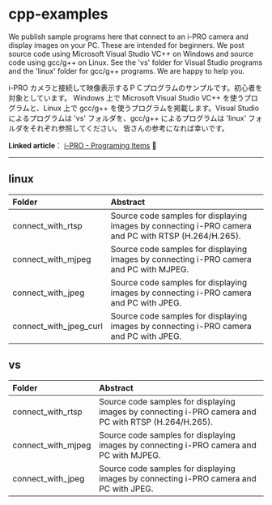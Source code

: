 # cpp-examples

We publish sample programs here that connect to an i-PRO camera and display images on your PC. These are intended for beginners.
We post source code using Microsoft Visual Studio VC++ on Windows and source code using gcc/g++ on Linux. See the 'vs' folder for Visual Studio programs and the 'linux' folder for gcc/g++ programs.
We are happy to help you.

i-PRO カメラと接続して映像表示するＰＣプログラムのサンプルです。初心者を対象としています。
Windows 上で Microsoft Visual Studio VC++ を使うプログラムと、Linux 上で gcc/g++ を使うプログラムを掲載します。Visual Studio によるプログラムは 'vs' フォルダを、gcc/g++ によるプログラムは 'linux' フォルダをそれぞれ参照してください。
皆さんの参考になれば幸いです。

**Linked article**： [i-PRO - Programing Items](https://i-pro-corp.github.io/Programing-Items) :link:

---

## linux

| Folder                    | Abstract                                                                                                 |
|:--------------------------|:---------------------------------------------------------------------------------------------------------|
| connect_with_rtsp         | Source code samples for displaying images by connecting i-PRO camera and PC with RTSP (H.264/H.265).     |
| connect_with_mjpeg        | Source code samples for displaying images by connecting i-PRO camera and PC with MJPEG.                  |
| connect_with_jpeg         | Source code samples for displaying images by connecting i-PRO camera and PC with JPEG.                   |
| connect_with_jpeg_curl    | Source code samples for displaying images by connecting i-PRO camera and PC with JPEG.                   |

## vs

| Folder                    | Abstract                                                                                                 |
|:--------------------------|:---------------------------------------------------------------------------------------------------------|
| connect_with_rtsp         | Source code samples for displaying images by connecting i-PRO camera and PC with RTSP (H.264/H.265).     |
| connect_with_mjpeg        | Source code samples for displaying images by connecting i-PRO camera and PC with MJPEG.                  |
| connect_with_jpeg         | Source code samples for displaying images by connecting i-PRO camera and PC with JPEG.                   |
